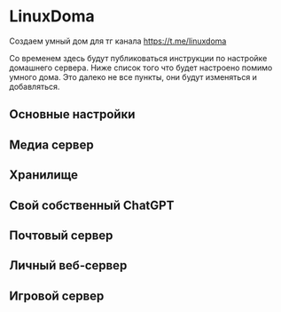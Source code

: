 # LinuxDoma
Создаем умный дом для тг канала https://t.me/linuxdoma

Со временем здесь будут публиковаться инструкции по настройке домашнего сервера. Ниже список того что будет настроено помимо умного дома. Это далеко не все пункты, они будут изменяться и добавляться.
## Основные настройки
## Медиа сервер
## Хранилище
## Свой собственный ChatGPT
## Почтовый сервер
## Личный веб‑сервер
## Игровой сервер
